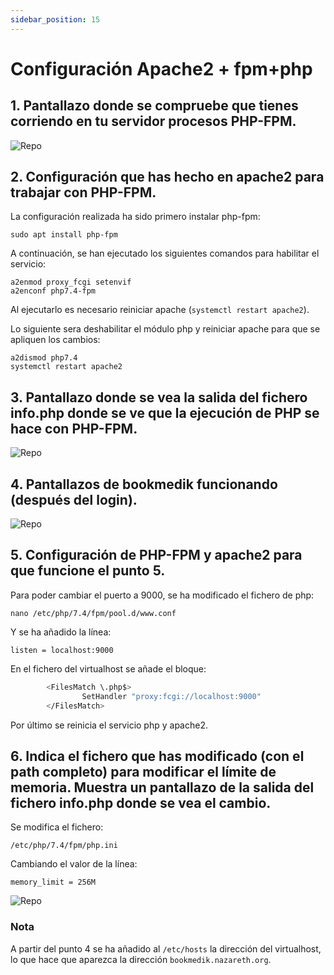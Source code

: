 ```yaml
---
sidebar_position: 15
---
```



# Configuración Apache2 + fpm+php


## 1. Pantallazo donde se compruebe que tienes corriendo en tu servidor procesos PHP-FPM.

![Repo](/img/IAW/taller4IAW2.png)


## 2. Configuración que has hecho en apache2 para trabajar con PHP-FPM.

La configuración realizada ha sido primero instalar php-fpm:

    sudo apt install php-fpm

A continuación, se han ejecutado los siguientes comandos para habilitar el servicio:

    a2enmod proxy_fcgi setenvif
    a2enconf php7.4-fpm

Al ejecutarlo es necesario reiniciar apache (`systemctl restart apache2`).

Lo siguiente sera deshabilitar el módulo php y reiniciar apache para que se apliquen los cambios:

    a2dismod php7.4
    systemctl restart apache2


## 3. Pantallazo donde se vea la salida del fichero info.php donde se ve que la ejecución de PHP se hace con PHP-FPM.

![Repo](/img/IAW/taller4IAW2-2.png)


## 4. Pantallazos de bookmedik funcionando (después del login).

![Repo](/img/IAW/taller4IAW2-3.png)


## 5. Configuración de PHP-FPM y apache2 para que funcione el punto 5.

Para poder cambiar el puerto a 9000, se ha modificado el fichero de php:

    nano /etc/php/7.4/fpm/pool.d/www.conf 

Y se ha añadido la línea:

    listen = localhost:9000

En el fichero del virtualhost se añade el bloque:

```bash
        <FilesMatch \.php$>
                SetHandler "proxy:fcgi://localhost:9000"
        </FilesMatch>

```

Por último se reinicia el servicio php y apache2.

## 6. Indica el fichero que has modificado (con el path completo) para modificar el límite de memoria. Muestra un pantallazo de la salida del fichero info.php donde se vea el cambio.

Se modifica el fichero:

    /etc/php/7.4/fpm/php.ini

Cambiando el valor de la línea:

    memory_limit = 256M

![Repo](/img/IAW/taller4IAW2-4.png)

### Nota

A partir del punto 4 se ha añadido al `/etc/hosts` la dirección del virtualhost, lo que hace que aparezca la dirección `bookmedik.nazareth.org`.

